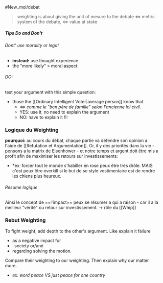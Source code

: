 #New_moi/debat 

> weighting is about giving the unit of mesure to the debate
> <=> metric system of the debate, 
> <=> value at stake 


##### Tips Do and Don't
###### Dont' use morality or legal
- **instead:** use thought experience
- the "more likely" > moral aspect

###### DO: 
test your argument with this simple question:
- those the [[Ordinary Intelligent Voter|average person]] know that
	- <=> *comme le "bon père de famille" selon l'ancienne loi civil.* 
	- YES: use it, no need to explain the argument
	- NO: have to explain it !!!

### Logique du Weighting
**pourquoi:** au cours du débat, chaque partie va défendre son opinion a l'aide de [[Refutation et Argumentation]]. 
Or, il y des priorités dans la vie - pensons a la matrix de Eisenhower - et notre temps et argent doit être mis a profit afin de maximiser les retours sur investissements:
- *ex: forcer tout le monde s'habiller en rose peux être très drôle. MAIS c'est peux être overkill si le but de se style vestimentaire est de rendre les chiens plus heureux.  

###### Resume logique
Ainsi le concept de ==l'impact== peux se résumer a qui a raison - car il a la meilleur "vérité" ou retour sur investissement. 
-> rôle du [[Whip]]


### Rebut Weighting
To fight weight, add depth to the other's argument. Like explain it failure
- as a negative impact for
-  -society or/and 
- regarding solving the motion.

Compare their weighting to our weighting. Then explain why our matter more.
- *ex: word peace VS just peace for one country*

